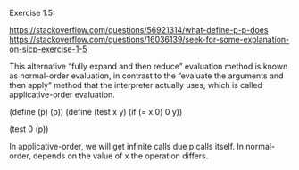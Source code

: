 Exercise 1.5: 

https://stackoverflow.com/questions/56921314/what-define-p-p-does
https://stackoverflow.com/questions/16036139/seek-for-some-explanation-on-sicp-exercise-1-5


This alternative “fully expand and then reduce” evaluation method
is known as normal-order evaluation, in contrast to the “evaluate the
arguments and then apply” method that the interpreter actually uses,
which is called applicative-order evaluation.

(define (p) (p))
(define (test x y)
(if (= x 0) 0 y))

(test 0 (p))

In applicative-order, we will get infinite calls due p calls itself.
In normal-order, depends on the value of x the operation differs.
